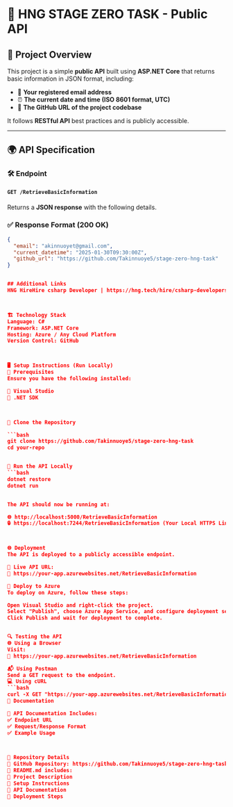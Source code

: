 ﻿# 🚀 HNG STAGE ZERO TASK - Public API  

## 📌 Project Overview  
This project is a simple **public API** built using **ASP.NET Core** that returns basic information in JSON format, including:  
- 📧 **Your registered email address**  
- ⏰ **The current date and time (ISO 8601 format, UTC)**  
- 🔗 **The GitHub URL of the project codebase**  

It follows **RESTful API** best practices and is publicly accessible.

---

## 🌍 API Specification  

### **🛠 Endpoint**  
#### `GET /RetrieveBasicInformation`  
Returns a **JSON response** with the following details.  

### **✅ Response Format (200 OK)**  
```json
{
  "email": "akinnuoyet@gmail.com",
  "current_datetime": "2025-01-30T09:30:00Z",
  "github_url": "https://github.com/Takinnuoye5/stage-zero-hng-task"
}


## Additional Links
HNG HireHire csharp Developer | https://hng.tech/hire/csharp-developers



🏗 Technology Stack
Language: C#
Framework: ASP.NET Core
Hosting: Azure / Any Cloud Platform
Version Control: GitHub



🖥 Setup Instructions (Run Locally)
📌 Prerequisites
Ensure you have the following installed:

🔹 Visual Studio
🔹 .NET SDK



📂 Clone the Repository

```bash
git clone https://github.com/Takinnuoye5/stage-zero-hng-task
cd your-repo


🚀 Run the API Locally
```bash
dotnet restore
dotnet run


The API should now be running at:

🌐 http://localhost:5000/RetrieveBasicInformation
🔒 https://localhost:7244/RetrieveBasicInformation (Your Local HTTPS Link)



🌐 Deployment
The API is deployed to a publicly accessible endpoint.

📌 Live API URL:
🔗 https://your-app.azurewebsites.net/RetrieveBasicInformation

🚀 Deploy to Azure
To deploy on Azure, follow these steps:

Open Visual Studio and right-click the project.
Select "Publish", choose Azure App Service, and configure deployment settings.
Click Publish and wait for deployment to complete.


🔍 Testing the API
🌐 Using a Browser
Visit:
🔗 https://your-app.azurewebsites.net/RetrieveBasicInformation

📬 Using Postman
Send a GET request to the endpoint.
💻 Using cURL
```bash
curl -X GET "https://your-app.azurewebsites.net/RetrieveBasicInformation" -H "Accept: application/json"
📜 Documentation

📄 API Documentation Includes:
✅ Endpoint URL
✅ Request/Response Format
✅ Example Usage



🔗 Repository Details
📂 GitHub Repository: https://github.com/Takinnuoye5/stage-zero-hng-task
📜 README.md includes:
🔹 Project Description
🔹 Setup Instructions
🔹 API Documentation
🔹 Deployment Steps



